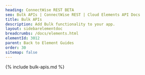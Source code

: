 ```yaml
---
heading: ConnectWise REST BETA
seo: Bulk APIs | ConnectWise REST | Cloud Elements API Docs
title: Bulk APIs
description: Add Bulk functionality to your app.
layout: sidebarelementdoc
breadcrumbs: /docs/elements.html
elementId: 3012
parent: Back to Element Guides
order: 30
sitemap: false
---
```


{% include bulk-apis.md %}
